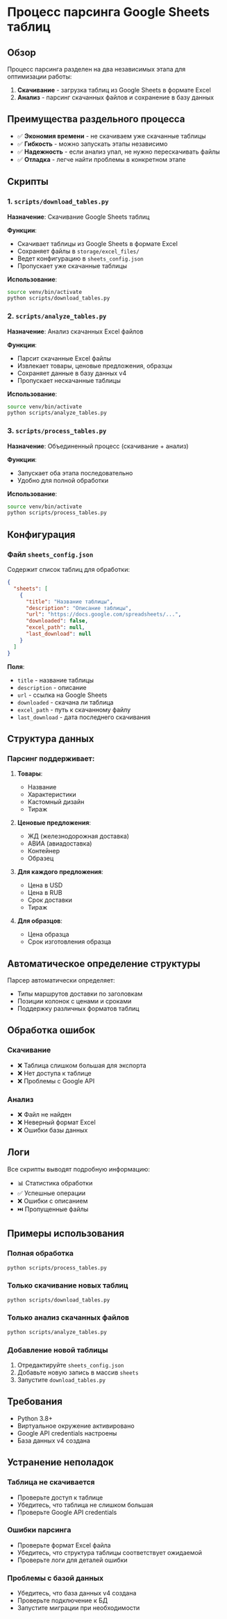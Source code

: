 # Процесс парсинга Google Sheets таблиц

## Обзор

Процесс парсинга разделен на два независимых этапа для оптимизации работы:

1. **Скачивание** - загрузка таблиц из Google Sheets в формате Excel
2. **Анализ** - парсинг скачанных файлов и сохранение в базу данных

## Преимущества раздельного процесса

- ✅ **Экономия времени** - не скачиваем уже скачанные таблицы
- ✅ **Гибкость** - можно запускать этапы независимо
- ✅ **Надежность** - если анализ упал, не нужно перескачивать файлы
- ✅ **Отладка** - легче найти проблемы в конкретном этапе

## Скрипты

### 1. `scripts/download_tables.py`
**Назначение**: Скачивание Google Sheets таблиц

**Функции**:
- Скачивает таблицы из Google Sheets в формате Excel
- Сохраняет файлы в `storage/excel_files/`
- Ведет конфигурацию в `sheets_config.json`
- Пропускает уже скачанные таблицы

**Использование**:
```bash
source venv/bin/activate
python scripts/download_tables.py
```

### 2. `scripts/analyze_tables.py`
**Назначение**: Анализ скачанных Excel файлов

**Функции**:
- Парсит скачанные Excel файлы
- Извлекает товары, ценовые предложения, образцы
- Сохраняет данные в базу данных v4
- Пропускает нескачанные таблицы

**Использование**:
```bash
source venv/bin/activate
python scripts/analyze_tables.py
```

### 3. `scripts/process_tables.py`
**Назначение**: Объединенный процесс (скачивание + анализ)

**Функции**:
- Запускает оба этапа последовательно
- Удобно для полной обработки

**Использование**:
```bash
source venv/bin/activate
python scripts/process_tables.py
```

## Конфигурация

### Файл `sheets_config.json`

Содержит список таблиц для обработки:

```json
{
  "sheets": [
    {
      "title": "Название таблицы",
      "description": "Описание таблицы",
      "url": "https://docs.google.com/spreadsheets/...",
      "downloaded": false,
      "excel_path": null,
      "last_download": null
    }
  ]
}
```

**Поля**:
- `title` - название таблицы
- `description` - описание
- `url` - ссылка на Google Sheets
- `downloaded` - скачана ли таблица
- `excel_path` - путь к скачанному файлу
- `last_download` - дата последнего скачивания

## Структура данных

### Парсинг поддерживает:

1. **Товары**:
   - Название
   - Характеристики
   - Кастомный дизайн
   - Тираж

2. **Ценовые предложения**:
   - ЖД (железнодорожная доставка)
   - АВИА (авиадоставка)
   - Контейнер
   - Образец

3. **Для каждого предложения**:
   - Цена в USD
   - Цена в RUB
   - Срок доставки
   - Тираж

4. **Для образцов**:
   - Цена образца
   - Срок изготовления образца

## Автоматическое определение структуры

Парсер автоматически определяет:
- Типы маршрутов доставки по заголовкам
- Позиции колонок с ценами и сроками
- Поддержку различных форматов таблиц

## Обработка ошибок

### Скачивание
- ❌ Таблица слишком большая для экспорта
- ❌ Нет доступа к таблице
- ❌ Проблемы с Google API

### Анализ
- ❌ Файл не найден
- ❌ Неверный формат Excel
- ❌ Ошибки базы данных

## Логи

Все скрипты выводят подробную информацию:
- 📊 Статистика обработки
- ✅ Успешные операции
- ❌ Ошибки с описанием
- ⏭️ Пропущенные файлы

## Примеры использования

### Полная обработка
```bash
python scripts/process_tables.py
```

### Только скачивание новых таблиц
```bash
python scripts/download_tables.py
```

### Только анализ скачанных файлов
```bash
python scripts/analyze_tables.py
```

### Добавление новой таблицы
1. Отредактируйте `sheets_config.json`
2. Добавьте новую запись в массив `sheets`
3. Запустите `download_tables.py`

## Требования

- Python 3.8+
- Виртуальное окружение активировано
- Google API credentials настроены
- База данных v4 создана

## Устранение неполадок

### Таблица не скачивается
- Проверьте доступ к таблице
- Убедитесь, что таблица не слишком большая
- Проверьте Google API credentials

### Ошибки парсинга
- Проверьте формат Excel файла
- Убедитесь, что структура таблицы соответствует ожидаемой
- Проверьте логи для деталей ошибки

### Проблемы с базой данных
- Убедитесь, что база данных v4 создана
- Проверьте подключение к БД
- Запустите миграции при необходимости
